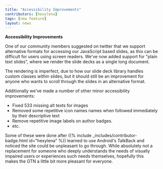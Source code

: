 ```yaml
---
title: "Accessibility Improvements"
contributors: [hexylena]
tags: [new feature]
layout: news
---
```


**Accessibility Improvements**

One of our community members suggested on twitter that we support alternative formats for accessing our JavaScript based slides, as this can be difficult for users using screen readers. We've now added support for "plain text slides", where we render the slide decks as a single long document.

The rendering is imperfect, due to how our slide deck library handles custom classes within slides, but it should still be an improvement for anyone who wants to scroll through the slides in an alternative format.

Additionally we've made a number of other minor accessibility improvements:

- Fixed 533 missing alt texts for images
- Removed some repetitive icon names names when followed immediately by their descriptive text
- Remove repetitive image labels on author badges.
- etc.

Some of these were done after ({% include _includes/contributor-badge.html id="hexylena" %}) learned to use Android's TalkBack and noticed the site could be unpleasant to go through. While absolutely not a replacement for someone who deeply understands the needs of visually impaired users or experiences such needs themselves, hopefully this makes the GTN a little bit more pleasant for everyone.
